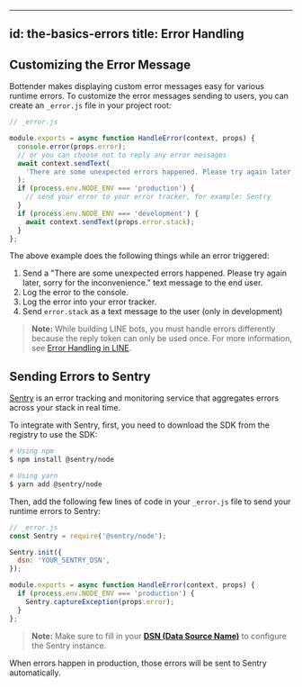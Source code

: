 
---
id: the-basics-errors
title: Error Handling
---

## Customizing the Error Message

Bottender makes displaying custom error messages easy for various runtime errors. To customize the error messages sending to users, you can create an `_error.js` file in your project root:

```js
// _error.js

module.exports = async function HandleError(context, props) {
  console.error(props.error);
  // or you can choose not to reply any error messages
  await context.sendText(
    'There are some unexpected errors happened. Please try again later, sorry for the inconvenience.'
  );
  if (process.env.NODE_ENV === 'production') {
    // send your error to your error tracker, for example: Sentry
  }
  if (process.env.NODE_ENV === 'development') {
    await context.sendText(props.error.stack);
  }
};
```

The above example does the following things while an error triggered:

1. Send a "There are some unexpected errors happened. Please try again later, sorry for the inconvenience." text message to the end user.
2. Log the error to the console.
3. Log the error into your error tracker.
4. Send `error.stack` as a text message to the user (only in development)

> **Note:** While building LINE bots, you must handle errors differently because the reply token can only be used once. For more information, see [Error Handling in LINE](channel-line-errors.md).

## Sending Errors to Sentry

[Sentry](https://sentry.io) is an error tracking and monitoring service that aggregates errors across your stack in real time.

To integrate with Sentry, first, you need to download the SDK from the registry to use the SDK:

```sh
# Using npm
$ npm install @sentry/node

# Using yarn
$ yarn add @sentry/node
```

Then, add the following few lines of code in your `_error.js` file to send your runtime errors to Sentry:

```js
// _error.js
const Sentry = require('@sentry/node');

Sentry.init({
  dsn: 'YOUR_SENTRY_DSN',
});

module.exports = async function HandleError(context, props) {
  if (process.env.NODE_ENV === 'production') {
    Sentry.captureException(props.error);
  }
};
```

> **Note:** Make sure to fill in your **[DSN (Data Source Name)](https://docs.sentry.io/error-reporting/quickstart/?platform=node)** to configure the Sentry instance.

When errors happen in production, those errors will be sent to Sentry automatically.